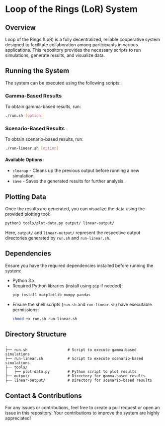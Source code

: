 # Loop of the Rings (LoR) System

## Overview
Loop of the Rings (LoR) is a fully decentralized, reliable cooperative system designed to facilitate collaboration among participants in various applications. This repository provides the necessary scripts to run simulations, generate results, and visualize data.

## Running the System
The system can be executed using the following scripts:

### Gamma-Based Results
To obtain gamma-based results, run:
```bash
./run.sh [option]
```

### Scenario-Based Results
To obtain scenario-based results, run:
```bash
./run-linear.sh [option]
```

#### Available Options:
- `cleanup` - Cleans up the previous output before running a new simulation.
- `save` - Saves the generated results for further analysis.

## Plotting Data
Once the results are generated, you can visualize the data using the provided plotting tool:
```bash
python3 tools/plot-data.py output/ linear-output/
```
Here, `output/` and `linear-output/` represent the respective output directories generated by `run.sh` and `run-linear.sh`.

## Dependencies
Ensure you have the required dependencies installed before running the system:
- Python 3.x
- Required Python libraries (install using `pip` if needed):
  ```bash
  pip install matplotlib numpy pandas
  ```
- Ensure the shell scripts (`run.sh` and `run-linear.sh`) have executable permissions:
  ```bash
  chmod +x run.sh run-linear.sh
  ```

## Directory Structure
```
.
├── run.sh                  # Script to execute gamma-based simulations
├── run-linear.sh           # Script to execute scenario-based simulations
├── tools/
│   ├── plot-data.py        # Python script to plot results
├── output/                 # Directory for gamma-based results
├── linear-output/          # Directory for scenario-based results
```

## Contact & Contributions
For any issues or contributions, feel free to create a pull request or open an issue in this repository. Your contributions to improve the system are highly appreciated!

